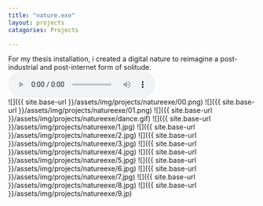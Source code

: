 ```yaml
---
title: "nature.exe"
layout: projects
catagories: Projects

---
```

For my thesis installation, i created a digital nature to reimagine a post-industrial and post-internet form of solitude.
<audio src="/assets/img/projects/natureexe/audio.mp3" controls preload></audio><br>
![]({{ site.base-url }}/assets/img/projects/natureexe/00.png)
![]({{ site.base-url }}/assets/img/projects/natureexe/01.png)
![]({{ site.base-url }}/assets/img/projects/natureexe/dance.gif)
![]({{ site.base-url }}/assets/img/projects/natureexe/1.jpg)
![]({{ site.base-url }}/assets/img/projects/natureexe/2.jpg)
![]({{ site.base-url }}/assets/img/projects/natureexe/3.jpg)
![]({{ site.base-url }}/assets/img/projects/natureexe/4.jpg)
![]({{ site.base-url }}/assets/img/projects/natureexe/5.jpg)
![]({{ site.base-url }}/assets/img/projects/natureexe/6.jpg)
![]({{ site.base-url }}/assets/img/projects/natureexe/7.jpg)
![]({{ site.base-url }}/assets/img/projects/natureexe/8.jpg)
![]({{ site.base-url }}/assets/img/projects/natureexe/9.jp)

